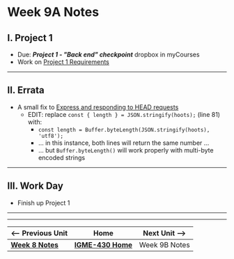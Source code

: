 # Week 9A Notes

## I. Project 1
- Due: ***Project 1 - "Back end" checkpoint*** dropbox in myCourses
- Work on [Project 1 Requirements](../projects/project-1.md)

---

## II. Errata
- A small fix to [Express and responding to HEAD requests](../projects/p1-express-HEAD.md#iii-hoots-example)
  - EDIT: replace `const { length } = JSON.stringify(hoots);` (line 81) with:
    - `const length = Buffer.byteLength(JSON.stringify(hoots), 'utf8');`
    - ... in this instance, both lines will return the same number ...
    - ... but `Buffer.byteLength()` will work properly with multi-byte encoded strings
   
---

## III. Work Day
- Finish up Project 1

---
---

| <-- Previous Unit | Home | Next Unit -->
| --- | --- | --- 
|   [**Week 8 Notes**](08.md)  |  [**IGME-430 Home**](../) | Week 9B Notes
